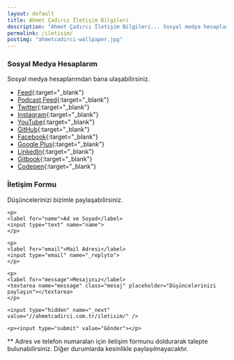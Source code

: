 ```yaml
---
layout: default
title: Ahmet Çadırcı İletişim Bilgileri
description: "Ahmet Çadırcı İletişim Bilgileri... Sosyal medya hesapları ve iletişim formu üzerinden ulaşabilirsiniz."
permalink: /iletisim/
postimg: "ahmetcadirci-wallpaper.jpg"
---
```


### Sosyal Medya Hesaplarım

Sosyal medya hesaplarımdan bana ulaşabilirsiniz.

- [Feed](https://ahmetcadirci.com.tr/rss){:target="_blank"}
- [Podcast Feed](https://ahmetcadirci.com.tr/podcast){:target="_blank"}
- [Twitter](https://ahmetcadirci.com.tr/twitter){:target="_blank"}
- [Instagram](https://ahmetcadirci.com.tr/instagram){:target="_blank"}
- [YouTube](https://ahmetcadirci.com.tr/youtube){:target="_blank"}
- [GitHub](https://ahmetcadirci.com.tr/github){:target="_blank"}
- [Facebook](https://ahmetcadirci.com.tr/facebook){:target="_blank"}
- [Google Plus](https://ahmetcadirci.com.tr/googleplus){:target="_blank"}
- [LinkedIn](https://ahmetcadirci.com.tr/linkedin){:target="_blank"}
- [Gitbook](https://www.gitbook.com/@ahmetcadirci25){:target="_blank"}
- [Codepen](https://codepen.io/ahmetcadirci25){:target="_blank"}

### İletişim Formu

Düşüncelerinizi bizimle paylaşabilirsiniz.


<form action="https://formspree.io/ahmetcadirci25@gmail.com"
      method="POST">

    <p>
    <label for="name">Ad ve Soyad</label>
    <input type="text" name="name">
    </p>

    <p>
    <label for="email">Mail Adresi</label>
    <input type="email" name="_replyto">
    </p>

    <p>
    <label for="message">Mesajınız</label>
    <textarea name="message" class="mesaj" placeholder="Düşüncelerinizi paylaşın"></textarea>
    </p>

    <input type="hidden" name="_next" value="//ahmetcadirci.com.tr/iletisim/" />

    <p><input type="submit" value="Gönder"></p>
</form>



<!--<iframe src="https://docs.google.com/forms/d/e/1FAIpQLSemwowSc38Ycr5u4ob9_5ggz00frKgGi4fKSksBy-qUvIa4rg/viewform?embedded=true" width="100%" height="1100" frameborder="0" marginheight="0" marginwidth="0">Yükleniyor...</iframe>-->

** Adres ve telefon numaraları için iletişim formunu doldurarak talepte bulunabilirsiniz. Diğer durumlarda kesinlikle paylaşılmayacaktır. 